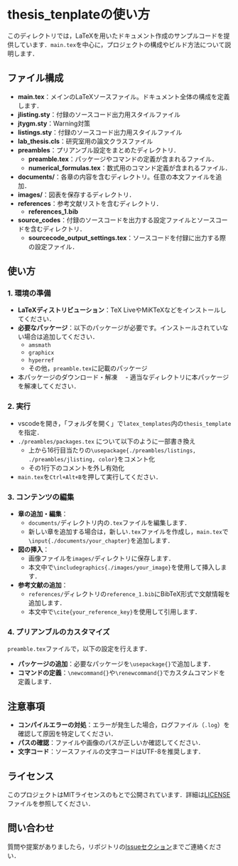 # thesis_tenplateの使い方

このディレクトリでは，LaTeXを用いたドキュメント作成のサンプルコードを提供しています．`main.tex`を中心に，プロジェクトの構成やビルド方法について説明します．

## ファイル構成

- **main.tex**：メインのLaTeXソースファイル。ドキュメント全体の構成を定義します．
- **jlisting.sty**：付録のソースコード出力用スタイルファイル
- **jtygm.sty**：Warning対策
- **listings.sty**：付録のソースコード出力用スタイルファイル
- **lab_thesis.cls**：研究室用の論文クラスファイル
- **preambles**：プリアンブル設定をまとめたディレクトリ．
  - **preamble.tex**：パッケージやコマンドの定義が含まれるファイル．
  - **numerical_formulas.tex**：数式用のコマンド定義が含まれるファイル．
- **documents/**：各章の内容を含むディレクトリ。任意の本文ファイルを追加．
- **images/**：図表を保存するディレクトリ．
- **references**：参考文献リストを含むディレクトリ．
  - **references_1.bib**
- **source_codes**：付録のソースコードを出力する設定ファイルとソースコードを含むディレクトリ．
  - **sourcecode_output_settings.tex**：ソースコードを付録に出力する際の設定ファイル．

## 使い方

### 1. 環境の準備

- **LaTeXディストリビューション**：TeX LiveやMiKTeXなどをインストールしてください．
- **必要なパッケージ**：以下のパッケージが必要です。インストールされていない場合は追加してください．
  - `amsmath`
  - `graphicx`
  - `hyperref`
  - その他，`preamble.tex`に記載のパッケージ
- 本パッケージのダウンロード・解凍
　- 適当なディレクトリに本パッケージを解凍してください．

### 2. 実行

- vscodeを開き，「フォルダを開く」で`latex_templates`内の`thesis_template`を指定．
- `./preambles/packages.tex` について以下のように一部書き換え
  - 上から16行目当たりの`\usepackage{./preambles/listings, ./preambles/jlisting, color}`をコメント化
  - その1行下のコメントを外し有効化
- `main.tex`を`Ctrl+Alt+B`を押して実行してください．

### 3. コンテンツの編集

- **章の追加・編集**：
  - `documents/`ディレクトリ内の`.tex`ファイルを編集します．
  - 新しい章を追加する場合は，新しい`.tex`ファイルを作成し，`main.tex`で`\input{./documents/your_chapter}`を追加します．
- **図の挿入**：
  - 画像ファイルを`images/`ディレクトリに保存します．
  - 本文中で`\includegraphics{./images/your_image}`を使用して挿入します．
- **参考文献の追加**：
  - `references/`ディレクトリの`reference_1.bib`にBibTeX形式で文献情報を追加します．
  - 本文中で`\cite{your_reference_key}`を使用して引用します．

### 4. プリアンブルのカスタマイズ

`preamble.tex`ファイルで，以下の設定を行えます．

- **パッケージの追加**：必要なパッケージを`\usepackage{}`で追加します．
- **コマンドの定義**：`\newcommand{}`や`\renewcommand{}`でカスタムコマンドを定義します．

## 注意事項

- **コンパイルエラーの対処**：エラーが発生した場合，ログファイル（`.log`）を確認して原因を特定してください．
- **パスの確認**：ファイルや画像のパスが正しいか確認してください．
- **文字コード**：ソースファイルの文字コードはUTF-8を推奨します．

## ライセンス

このプロジェクトはMITライセンスのもとで公開されています．詳細は[LICENSE](../LICENSE)ファイルを参照してください．

## 問い合わせ

質問や提案がありましたら，リポジトリの[Issueセクション](https://github.com/yuki2023-kenkyu/latex_templates/issues)までご連絡ください．

